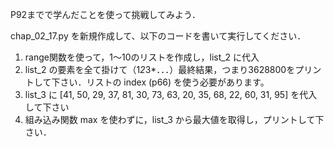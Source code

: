 P92までで学んだことを使って挑戦してみよう．

chap_02_17.py を新規作成して、以下のコードを書いて実行してください．

1. range関数を使って，1〜10のリストを作成し，list_2 に代入
1. list_2 の要素を全て掛けて（1*2*3*．．．）最終結果，つまり3628800をプリントして下さい．リストの index (p66) を使う必要があります。
1. list_3 に  [41, 50, 29, 37, 81, 30, 73, 63, 20, 35, 68, 22, 60, 31, 95] を代入して下さい
1. 組み込み関数 max を使わずに，list_3 から最大値を取得し，プリントして下さい．



